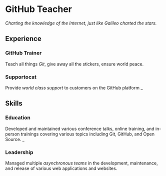 # GitHub Teacher

_Charting the knowledge of the Internet, just like Galileo charted the stars._

## Experience

### GitHub Trainer

Teach all things *Git*, give away all the stickers, ensure world peace.
<!--
  Note here: Learners -- yup, you found the error!
  Course maintainers -- leave the italics with * instead of _ for the error case.
-->

### Supportocat

Provide _world class support_ to customers on the GitHub platform
_
## Skills

### Education

Developed and maintained various conference talks, online training, and in-person trainings covering various topics including Git, GitHub, and Open Source. _

### Leadership

Managed multiple _asynchronous teams_ in the development, maintenance, and release of various web applications and websites.
